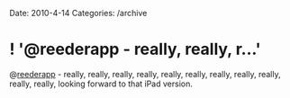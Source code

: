 Date: 2010-4-14
Categories: /archive

# ! '@reederapp - really, really, r...'

@<a href="http://twitter.com/reederapp" class="aktt_username">reederapp</a> - really, really, really, really, really, really, really, really, really, really, really, looking forward to that iPad version.
